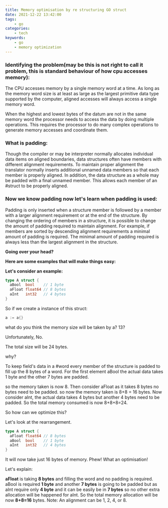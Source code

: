```yaml
---
title: Memory optimisation by re structuring GO struct
date: 2021-12-22 13:42:00
tags:
    - go
categories:
    - tech
keywords:
    - go
    - memory optimization
---
```



### Identifying the problem(may be this is not right to call it problem, this is standard behaviour of how cpu accesses memory):

The CPU accesses memory by a single memory word at a time. As long as the memory word size is at least as large as the largest primitive data type supported by the computer, aligned accesses will always access a single memory word.

When the highest and lowest bytes of the datum are not in the same memory word the processor needs to access the data by doing multiple operations. This requires the processor to do many complex operations to generate memory accesses and coordinate them. 

### What is padding:

Though the compiler or may be interpreter normally allocates individual data items on aligned boundaries, data structures often have members with different alignment requirements. To maintain proper alignment the translator normally inserts additional unnamed data members so that each member is properly aligned. In addition, the data structure as a whole may be padded with a final unnamed member. This allows each member of an #struct to be properly aligned.

### Now we know padding now let's learn when padding is used:

Padding is only inserted when a structure member is followed by a member with a larger alignment requirement or at the end of the structure. By changing the ordering of members in a structure, it is possible to change the amount of padding required to maintain alignment. For example, if members are sorted by descending alignment requirements a minimal amount of padding is required. The minimal amount of padding required is always less than the largest alignment in the structure. 

**Going over your head?**

**Here are some examples that will make things easy:**

**Let's consider an example:**

```go
type A struct {
  aBool  bool    // 1 byte
  aFloat float64 // 8 bytes
  aInt   int32   // 4 bytes
}
```
 So if we create a instance of this struct:

```go
a := a{}
```
what do you think the memory size will be taken by a? 13?

Unfortunately, No.

The total size will be 24 bytes.

why?

To keep field's data in a #word every member of the structure is padded to fill up the 8 bytes of a word. For the first element aBool the actual data takes 1 byte and the other 7 bytes are padded.

so the memory taken is now 8. Then consider  aFloat as it takes 8 bytes no bytes need to be padded. so now the memory taken is 8+8 = 16 bytes. Now consider aInt, the actual data takes 4 bytes but another 4 bytes need to be padded. So the total memory consumed is now 8+8+8=24.

So how can we optimize this?

Let's look at the rearrangement.

```go
type A struct {
  aFloat float64 // 8 bytes
  aBool  bool    // 1 byte
  aInt   int32   // 4 bytes
}
```
It will now take just 16 bytes of memory. Phew! What an optimisation!

Let's explain:

**aFloat** is taking **8 bytes** and filling the word and no padding is required. aBool is required **1 byte** and another **7 bytes** is going to be padded but as aInt require only **4 byte** and it can be easily be in **7 bytes** so no other extra allocation will be happened for aInt. So the total memory allocation will be now **8+8=16** bytes. Note: An alignment can be 1, 2, 4, or 8.